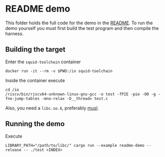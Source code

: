 # README demo

This folder holds the full code for the demo in the [README](../../README.md#demo).
To run the demo yourself you must first build the test program and then compile the harness.

## Building the target
Enter the `squid-toolchain` container
```
docker run -it --rm -v $PWD:/io squid-toolchain
```
Inside the container execute
```
cd /io
/riscv/bin/riscv64-unknown-linux-gnu-gcc -o test -fPIE -pie -O0 -g -fno-jump-tables -mno-relax -D__thread= test.c
```

Also, you need a `libc.so.6`, preferably [musl](../musl).

## Running the demo
Execute
```
LIBRARY_PATH="/path/to/libc/" cargo run --example readme-demo --release -- ./test <INDEX>
```

